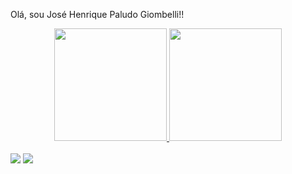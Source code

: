 Olá, sou José Henrique Paludo Giombelli!!
<div align="center">
  <a href="https://github.com/josehpg98">
  <img height="180em" src="https://github-readme-stats.vercel.app/api?username=josehpg98&show_icons=true&theme=dark&include_all_commits=true&count_private=true"/>
  <img height="180em" src="https://github-readme-stats.vercel.app/api/top-langs/?username=josehpg98&layout=demo&langs_count=7&theme=dark"/>
</div>
 <br>
<div> 
    <a href = "mailto:josehpaludo.work@gmail.com"><img src=https://img.shields.io/badge/Gmail-D14836?style=for-the-badge&logo=gmail&logoColor=white"" target="_blank"></a>
  <a href=https://www.linkedin.com/in/jose-henrique-paludo-giombelli-a67134164"" target="_blank"><img src=https://img.shields.io/badge/LinkedIn-0077B5?style=for-the-badge&logo=linkedin&logoColor=white"" target="_blank"></a>
</div>


